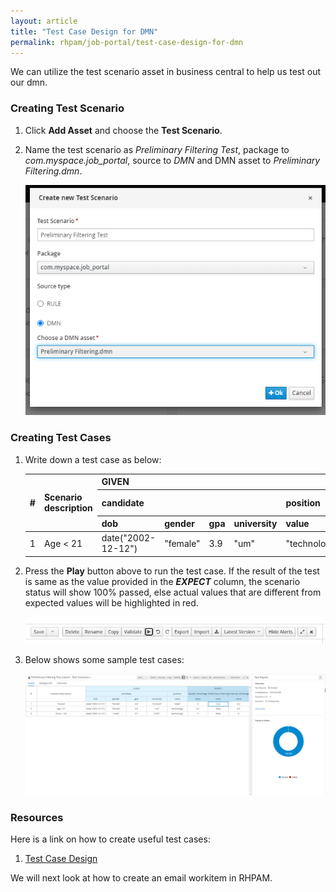 ```yaml
---
layout: article
title: "Test Case Design for DMN"
permalink: rhpam/job-portal/test-case-design-for-dmn
---
```


We can utilize the test scenario asset in business central to help us test out our dmn.

### Creating Test Scenario

1.  Click **Add Asset** and choose the **Test Scenario**.

2.  Name the test scenario as _Preliminary Filtering Test_, package to _com.myspace.job_portal_,
    source to _DMN_ and DMN asset to _Preliminary Filtering.dmn_.

    ![test-scenario-create](../assets/images/business-central/test-scenario-create.png)

### Creating Test Cases

1.  Write down a test case as below:

    <table>
    <thead>
        <tr>
        <th rowspan="3">#</th>
        <th rowspan="3">Scenario description</th>
        <th colspan="5">GIVEN</th>
        <th colspan="3">EXPECT</th>
        </tr>
        <tr>
        <th colspan="4">candidate</th>
        <th>position</th>
        <th>Gender Advantage</th>
        <th>Preliminary Filtering</th>
        <th>University Advantage</th>
        </tr>
        <tr>
            <th>dob</th>
            <th>gender</th>
            <th>gpa</th>
            <th>university</th>
            <th>value</th>
            <th>value</th>
            <th>value</th>
            <th>value</th>
        </tr>
    </thead>
    <tbody>
        <tr>
        <td>1</td>
        <td>Age < 21</td>
        <td>date("2002-12-12")</td>
        <td>"female"</td>
        <td>3.9</td>
        <td>"um"</td>
        <td>"technology"</td>
        <td>0.2</td>
        <td>false</td>
        <td>0.3</td>
        </tr>
    </tbody>
    </table>

2.  Press the **Play** button above to run the test case. If the result of the test is same as the value provided in the **_EXPECT_** column, the scenario status will show 100% passed, else actual values that are different from expected values will be highlighted in red.

    ![test-scenario-play-btn](../assets/images/business-central/test-scenario-play-btn.png)

3.  Below shows some sample test cases:

    ![test-scenario-sample](../assets/images/business-central/test-scenario-sample.png)

### Resources

Here is a link on how to create useful test cases:

1. [Test Case Design](https://nus-cs2103-ay2223s2.github.io/website/se-book-adapted/chapters/testCaseDesign.html)

We will next look at how to create an email workitem in RHPAM.
